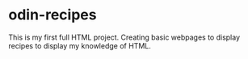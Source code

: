 # odin-recipes
This is my first full HTML project.
Creating basic webpages to display recipes to display my knowledge of HTML.